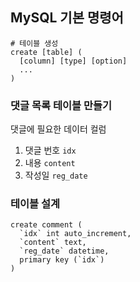 ## MySQL 기본 명령어
```mysql
# 테이블 생성
create [table] (
  [column] [type] [option]
  ...
)
```
### 댓글 목록 테이블 만들기
댓글에 필요한 데이터 컬럼
1. 댓글 번호 `idx`
2. 내용 `content`
3. 작성일 `reg_date`

### 테이블 설계
```mysql
create comment (
  `idx` int auto_increment,
  `content` text,
  `reg_date` datetime,
  primary key (`idx`)
)
```